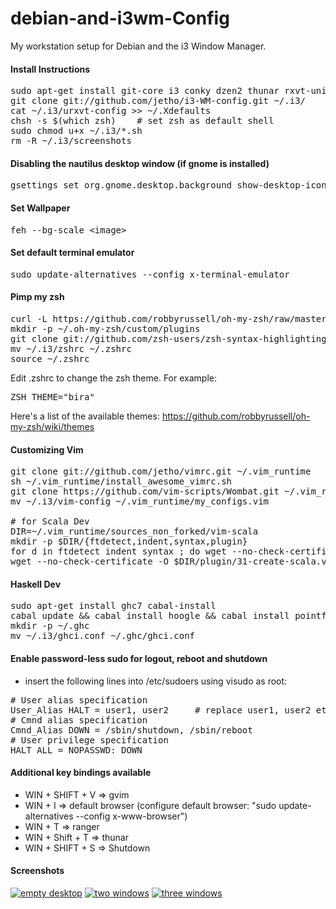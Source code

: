 # debian-and-i3wm-Config

My workstation setup for Debian and the i3 Window Manager. 


#### Install Instructions
<pre>
sudo apt-get install git-core i3 conky dzen2 thunar rxvt-unicode dmenu ranger feh volumeicon-alsa zsh
git clone git://github.com/jetho/i3-WM-config.git ~/.i3/
cat ~/.i3/urxvt-config >> ~/.Xdefaults
chsh -s $(which zsh)    # set zsh as default shell
sudo chmod u+x ~/.i3/*.sh
rm -R ~/.i3/screenshots
</pre>


#### Disabling the nautilus desktop window (if gnome is installed)
<pre>gsettings set org.gnome.desktop.background show-desktop-icons false</pre>


#### Set Wallpaper
<pre>feh --bg-scale &lt;image&gt;</pre>


#### Set default terminal emulator
<pre>sudo update-alternatives --config x-terminal-emulator</pre>


#### Pimp my zsh
<pre>
curl -L https://github.com/robbyrussell/oh-my-zsh/raw/master/tools/install.sh | sh
mkdir -p ~/.oh-my-zsh/custom/plugins
git clone git://github.com/zsh-users/zsh-syntax-highlighting.git ~/.oh-my-zsh/custom/plugins/zsh-syntax-highlighting
mv ~/.i3/zshrc ~/.zshrc
source ~/.zshrc
</pre>
Edit .zshrc to change the zsh theme. For example:
<pre>ZSH_THEME="bira"</pre>
Here's a list of the available themes: https://github.com/robbyrussell/oh-my-zsh/wiki/themes


#### Customizing Vim
<pre>
git clone git://github.com/jetho/vimrc.git ~/.vim_runtime
sh ~/.vim_runtime/install_awesome_vimrc.sh
git clone https://github.com/vim-scripts/Wombat.git ~/.vim_runtime/sources_non_forked/wombat
mv ~/.i3/vim-config ~/.vim_runtime/my_configs.vim

# for Scala Dev
DIR=~/.vim_runtime/sources_non_forked/vim-scala
mkdir -p $DIR/{ftdetect,indent,syntax,plugin} 
for d in ftdetect indent syntax ; do wget --no-check-certificate -O $DIR/$d/scala.vim https://raw.github.com/scala/scala-dist/master/tool-support/src/vim/$d/scala.vim ;done
wget --no-check-certificate -O $DIR/plugin/31-create-scala.vim https://raw.github.com/scala/scala-dist/master/tool-support/src/vim/plugin/31-create-scala.vim
</pre>


#### Haskell Dev
<pre>
sudo apt-get install ghc7 cabal-install
cabal update && cabal install hoogle && cabal install pointfree && cabal install hlint 
mkdir -p ~/.ghc
mv ~/.i3/ghci.conf ~/.ghc/ghci.conf
</pre>


#### Enable password-less sudo for logout, reboot and shutdown
- insert the following lines into /etc/sudoers using visudo as root:
<pre>
# User alias specification
User_Alias HALT = user1, user2     # replace user1, user2 etc. with real user names
# Cmnd alias specification
Cmnd_Alias DOWN = /sbin/shutdown, /sbin/reboot
# User privilege specification
HALT ALL = NOPASSWD: DOWN
</pre>


#### Additional key bindings available
- WIN + SHIFT + V => gvim
- WIN + I => default browser (configure default browser: "sudo update-alternatives --config x-www-browser")
- WIN + T => ranger
- WIN + Shift + T => thunar
- WIN + SHIFT + S => Shutdown


#### Screenshots
[![empty desktop](https://github.com/jetho/i3wm-Config/raw/master/screenshots/screenshot1-th.png)](https://github.com/jetho/i3wm-Config/raw/master/screenshots/screenshot1.png)
[![two windows](https://github.com/jetho/i3wm-Config/raw/master/screenshots/screenshot2-th.png)](https://github.com/jetho/i3wm-Config/raw/master/screenshots/screenshot2.png)
[![three windows](https://github.com/jetho/i3wm-Config/raw/master/screenshots/screenshot3-th.png)](https://github.com/jetho/i3wm-Config/raw/master/screenshots/screenshot3.png)

